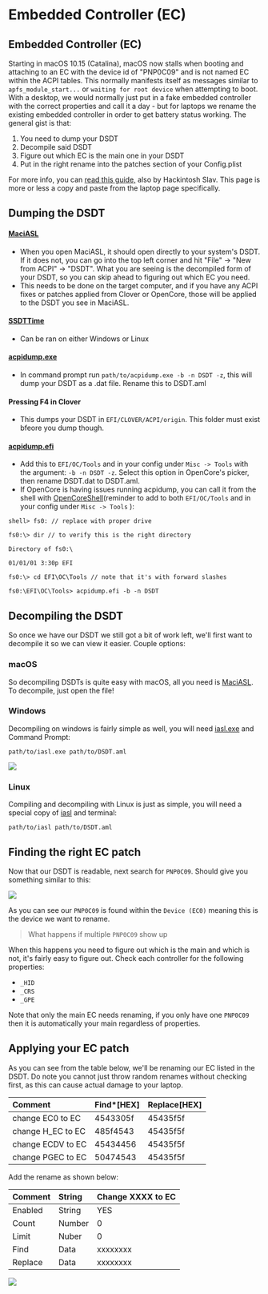 # Embedded Controller \(EC\)

## Embedded Controller \(EC\)

Starting in macOS 10.15 \(Catalina\), macOS now stalls when booting and attaching to an EC with the device id of "PNP0C09" and is not named EC within the ACPI tables. This normally manifests itself as messages similar to `apfs_module_start...` or `waiting for root device` when attempting to boot. With a desktop, we would normally just put in a fake embedded controller with the correct properties and call it a day - but for laptops we rename the existing embedded controller in order to get battery status working. The general gist is that:

1. You need to dump your DSDT
2. Decompile said DSDT
3. Figure out which EC is the main one in your DSDT
4. Put in the right rename into the patches section of your Config.plist

For more info, you can [read this guide,](https://khronokernel.github.io/EC-fix-guide/) also by Hackintosh Slav. This page is more or less a copy and paste from the laptop page specifically.

## Dumping the DSDT

#### [MaciASL](https://github.com/acidanthera/MaciASL/releases)

* When you open MaciASL, it should open directly to your system's DSDT. If it does not, you can go into the top left corner and hit "File" -&gt; "New from ACPI" -&gt; "DSDT". What you are seeing is the decompiled form of your DSDT, so you can skip ahead to figuring out which EC you need.
* This needs to be done on the target computer, and if you have any ACPI fixes or patches applied from Clover or OpenCore, those will be applied to the DSDT you see in MaciASL.

#### [SSDTTime](https://github.com/corpnewt/SSDTTime)

* Can be ran on either Windows or Linux

#### [acpidump.exe](https://acpica.org/sites/acpica/files/iasl-win-20180105.zip)

* In command prompt run `path/to/acpidump.exe -b -n DSDT -z`, this will dump your DSDT as a .dat file. Rename this to DSDT.aml

#### Pressing F4 in Clover

* This dumps your DSDT in `EFI/CLOVER/ACPI/origin`. This folder must exist bfeore you dump though.

#### [acpidump.efi](https://github.com/khronokernel/Opencore-Vanilla-Desktop-Guide/tree/master/extra-files/acpidump.efi.zip)

* Add this to `EFI/OC/Tools` and in your config under `Misc -> Tools` with the argument: `-b -n DSDT -z`. Select this option in OpenCore's picker, then rename DSDT.dat to DSDT.aml. 
* If OpenCore is having issues running acpidump, you can call it from the shell with [OpenCoreShell](https://github.com/acidanthera/OpenCoreShell/releases)\(reminder to add to both `EFI/OC/Tools` and in your config under `Misc -> Tools` \):

```text
shell> fs0: // replace with proper drive

fs0:\> dir // to verify this is the right directory

Directory of fs0:\

01/01/01 3:30p EFI

fs0:\> cd EFI\OC\Tools // note that it's with forward slashes

fs0:\EFI\OC\Tools> acpidump.efi -b -n DSDT
```

## Decompiling the DSDT

So once we have our DSDT we still got a bit of work left, we'll first want to decompile it so we can view it easier. Couple options:

### macOS

So decompiling DSDTs is quite easy with macOS, all you need is [MaciASL](https://github.com/acidanthera/MaciASL). To decompile, just open the file!

### Windows

Decompiling on windows is fairly simple as well, you will need [iasl.exe](https://acpica.org/sites/acpica/files/iasl-win-20180105.zip) and Command Prompt:

```text
path/to/iasl.exe path/to/DSDT.aml
```

![](https://cdn.discordapp.com/attachments/456913818467958789/668211002340409404/unknown.png)

### Linux

Compiling and decompiling with Linux is just as simple, you will need a special copy of [iasl](http://amdosx.kellynet.nl/iasl.zip) and terminal:

```text
path/to/iasl path/to/DSDT.aml
```

## Finding the right EC patch

Now that our DSDT is readable, next search for `PNP0C09`. Should give you something similar to this:

![](https://i.imgur.com/lQ4kpb9.png)

As you can see our `PNP0C09` is found within the `Device (EC0)` meaning this is the device we want to rename.

> What happens if multiple `PNP0C09` show up

When this happens you need to figure out which is the main and which is not, it's fairly easy to figure out. Check each controller for the following properties:

* `_HID`
* `_CRS`
* `_GPE`

Note that only the main EC needs renaming, if you only have one `PNP0C09` then it is automatically your main regardless of properties.

## Applying your EC patch

As you can see from the table below, we'll be renaming our EC listed in the DSDT. Do note you cannot just throw random renames without checking first, as this can cause actual damage to your laptop.

| Comment | Find\*\[HEX\] | Replace\[HEX\] |
| :--- | :--- | :--- |
| change EC0 to EC | 4543305f | 45435f5f |
| change H\_EC to EC | 485f4543 | 45435f5f |
| change ECDV to EC | 45434456 | 45435f5f |
| change PGEC to EC | 50474543 | 45435f5f |

Add the rename as shown below:

| Comment | String | Change XXXX to EC |
| :--- | :--- | :--- |
| Enabled | String | YES |
| Count | Number | 0 |
| Limit | Nuber | 0 |
| Find | Data | xxxxxxxx |
| Replace | Data | xxxxxxxx |

![](https://cdn.discordapp.com/attachments/456913818467958789/668667268254793728/Screen_Shot_2020-01-19_at_9.04.50_PM.png)

